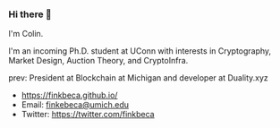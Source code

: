 ### Hi there 👋

I'm Colin. 

I'm an incoming Ph.D. student at UConn with interests in Cryptography, Market Design, Auction Theory, and CryptoInfra.  

prev: President at Blockchain at Michigan and developer at Duality.xyz


- https://finkbeca.github.io/
- Email: finkebeca@umich.edu
- Twitter: https://twitter.com/finkbeca

<!--
**finkbeca/finkbeca** is a ✨ _special_ ✨ repository because its `README.md` (this file) appears on your GitHub profile.

Here are some ideas to get you started:

- 🔭 I’m currently working on ...
- 🌱 I’m currently learning ...
- 👯 I’m looking to collaborate on ...
- 🤔 I’m looking for help with ...
- 💬 Ask me about ...
- 📫 How to reach me: ...
- 😄 Pronouns: ...
- ⚡ Fun fact: ...
-->
